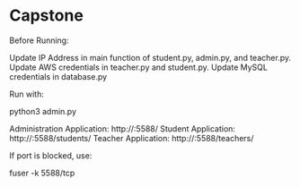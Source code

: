 # Capstone

Before Running:

Update IP Address in main function of student.py, admin.py, and teacher.py.
Update AWS credentials in teacher.py and student.py.
Update MySQL credentials in database.py

Run with:

python3 admin.py

Administration Application:
http://<ipaddress>:5588/
Student Application:
http://<ipadress>:5588/students/
Teacher Application:
http://<ipadress>:5588/teachers/

If port is blocked, use:

fuser -k 5588/tcp
